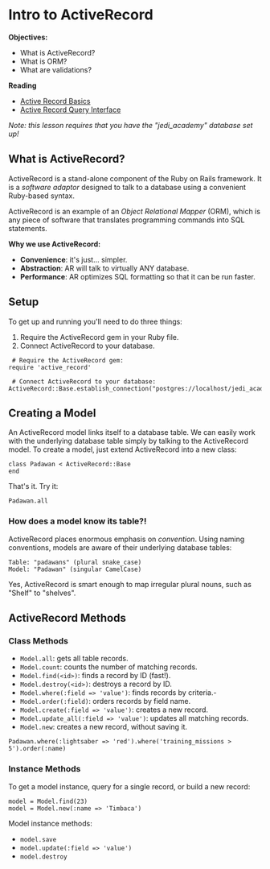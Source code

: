 # Intro to ActiveRecord

**Objectives:**

- What is ActiveRecord?
- What is ORM?
- What are validations?

**Reading**

- [Active Record Basics](http://guides.rubyonrails.org/active_record_basics.html)
- [Active Record Query Interface](http://guides.rubyonrails.org/active_record_querying.html)

*Note: this lesson requires that you have the "jedi_academy" database set up!*

## What is ActiveRecord?

ActiveRecord is a stand-alone component of the Ruby on Rails framework. It is a *software adaptor* designed to talk to a database using a convenient Ruby-based syntax.

ActiveRecord is an example of an *Object Relational Mapper* (ORM), which is any piece of software that translates programming commands into SQL statements.

**Why we use ActiveRecord:**

- **Convenience**: it's just... simpler.
- **Abstraction**: AR will talk to virtually ANY database.
- **Performance**: AR optimizes SQL formatting so that it can be run faster. 

## Setup

To get up and running you'll need to do three things:

 1. Require the ActiveRecord gem in your Ruby file.
 2. Connect ActiveRecord to your database.

```
 # Require the ActiveRecord gem:
require 'active_record'

 # Connect ActiveRecord to your database:
ActiveRecord::Base.establish_connection("postgres://localhost/jedi_academy")
```

## Creating a Model

An ActiveRecord model links itself to a database table. We can easily work with the underlying database table simply by talking to the ActiveRecord model. To create a model, just extend ActiveRecord into a new class:

```
class Padawan < ActiveRecord::Base
end
```

That's it. Try it:

```
Padawan.all
```

### How does a model know its table?!

ActiveRecord places enormous emphasis on *convention*. Using naming conventions, models are aware of their underlying database tables:

```
Table: "padawans" (plural snake_case)
Model: "Padawan" (singular CamelCase)
```

Yes, ActiveRecord is smart enough to map irregular plural nouns, such as "Shelf" to "shelves".

## ActiveRecord Methods

### Class Methods

- `Model.all`: gets all table records.
- `Model.count`: counts the number of matching records.
- `Model.find(<id>)`: finds a record by ID (fast!).
- `Model.destroy(<id>)`: destroys a record by ID.
- `Model.where(:field => 'value')`: finds records by criteria.- 
- `Model.order(:field)`: orders records by field name.
- `Model.create(:field => 'value')`: creates a new record.
- `Model.update_all(:field => 'value')`: updates all matching records.
- `Model.new`: creates a new record, without saving it.

```
Padawan.where(:lightsaber => 'red').where('training_missions > 5').order(:name)
```

### Instance Methods

To get a model instance, query for a single record, or build a new record:

```
model = Model.find(23)
model = Model.new(:name => 'Timbaca')
```

Model instance methods:

- `model.save`
- `model.update(:field => 'value')`
- `model.destroy`